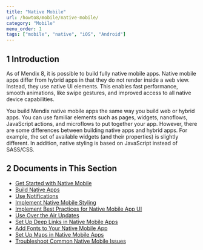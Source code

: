 ```yaml
---
title: "Native Mobile"
url: /howto8/mobile/native-mobile/
category: "Mobile"
menu_order: 1
tags: ["mobile", "native", "iOS", "Android"]
---
```


## 1 Introduction

As of Mendix 8, it is possible to build fully native mobile apps. Native mobile apps differ from hybrid apps in that they do not render inside a web view. Instead, they use native UI elements. This enables fast performance, smooth animations, like swipe gestures, and improved access to all native device capabilities.

You build Mendix native mobile apps the same way you build web or hybrid apps. You can use familiar elements such as pages, widgets, nanoflows, JavaScript actions, and microflows to put together your app. However, there are some differences between building native apps and hybrid apps. For example, the set of available widgets (and their properties) is slightly different. In addition, native styling is based on JavaScript instead of SASS/CSS. 

## 2 Documents in This Section

* [Get Started with Native Mobile](/howto/mobile/getting-started-with-native-mobile/)
* [Build Native Apps](/howto/mobile/build-native-apps/)
* [Use Notifications](/howto/mobile/notifications/)
* [Implement Native Mobile Styling](/howto/mobile/native-styling/)
* [Implement Best Practices for Native Mobile App UI](/howto/mobile/ui-best-practices/)
* [Use Over the Air Updates](/howto/mobile/how-to-ota/)
* [Set Up Deep Links in Native Mobile Apps](/howto/mobile/native-deep-link/)
* [Add Fonts to Your Native Mobile App](/howto/mobile/native-custom-fonts/)
* [Set Up Maps in Native Mobile Apps](/howto/mobile/how-to-maps/)
* [Troubleshoot Common Native Mobile Issues](/howto/mobile/common-issues/)

